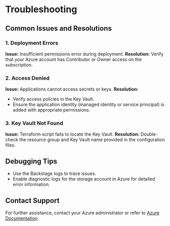 # Troubleshooting

## Common Issues and Resolutions

### 1. Deployment Errors
**Issue:** Insufficient permissions error during deployment.
**Resolution:** Verify that your Azure account has Contributor or Owner access on the subscription.

### 2. Access Denied
**Issue:** Applications cannot access secrets or keys.
**Resolution:**
- Verify access policies in the Key Vault.
- Ensure the application identity (managed identity or service principal) is added with appropriate permissions.

### 3. Key Vault Not Found
**Issue:** Terraform script fails to locate the Key Vault.
**Resolution:** Double-check the resource group and Key Vault name provided in the configuration files.

## Debugging Tips
- Use the Backstage logs to trace issues.
- Enable diagnostic logs for the storage account in Azure for detailed error information.

## Contact Support
For further assistance, contact your Azure administrator or refer to [Azure Documentation](https://learn.microsoft.com/azure/key-vault).

